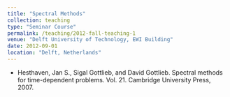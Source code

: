 ```yaml
---
title: "Spectral Methods"
collection: teaching
type: "Seminar Course"
permalink: /teaching/2012-fall-teaching-1
venue: "Delft University of Technology, EWI Building"
date: 2012-09-01
location: "Delft, Netherlands"
---
```


* Hesthaven, Jan S., Sigal Gottlieb, and David Gottlieb. Spectral methods for time-dependent problems. Vol. 21. Cambridge University Press, 2007.

